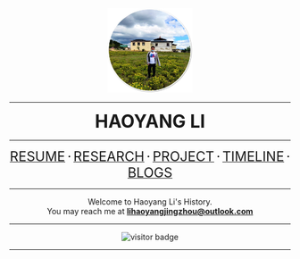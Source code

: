 <div position="relative">
<center>
<img src="imgs/me_yunnan.jpg" width=30%></img>
<hr>
<font size="6"><b>HAOYANG LI</b></font><br>
<hr>
<a href="resume.html"><font size="5">RESUME</font></a>
<font size="5">·</font>
<a href='subpages/research.html'><font size="5">RESEARCH</font></a>
<font size="5">·</font>
<a href='subpages/project.html'><font size="5">PROJECT</font></a>
<font size="5">·</font>
<!--<a href='dataMine.html'><font size="5">DATAMINE</font></a>
<font size="5">·</font>-->
<a href='timeline.html'><font size="5">TIMELINE</font></a>
<font size="5">·</font>
<a href='blogs.html'><font size="5">BLOGS</font></a>
<!--
<a><font color='gray'>--PUBLICATIONS--</font></a>
<br><br>
<a><font color='gray'>------MISC------</font></a>
<br>-->
<hr>
Welcome to Haoyang Li's History.<br>
    You may reach me at <b><a href="mailto:lihaoyangjingzhou@outlook.com">lihaoyangjingzhou@outlook.com</a></b>
<hr>
<img src="https://visitor-badge.glitch.me/badge?page_id=greenere.index" alt="visitor badge"/>
<hr>
</center>
</div>







